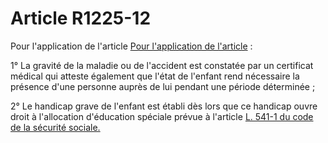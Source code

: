 # Article R1225-12

Pour l'application de l'article [Pour l'application de l'article][1] : 
  
  
1° La gravité de la maladie ou de l'accident est constatée par un certificat médical qui atteste également que l'état de l'enfant rend nécessaire la présence d'une personne auprès de lui pendant une période déterminée ; 
  
  
2° Le handicap grave de l'enfant est établi dès lors que ce handicap ouvre droit à l'allocation d'éducation spéciale prévue à l'article [L. 541-1 du code de la sécurité sociale.][2]

 [1]: /affichCodeArticle.do?cidTexte=LEGITEXT000006072050&idArticle=LEGIARTI000006900934&dateTexte=&categorieLien=cid
 [2]: /affichCodeArticle.do?cidTexte=LEGITEXT000006073189&idArticle=LEGIARTI000006743350&dateTexte=&categorieLien=cid